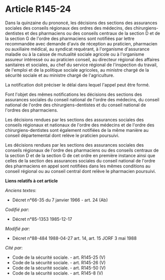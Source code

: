 # Article R145-24

Dans la quinzaine du prononcé, les décisions des sections des assurances sociales des conseils régionaux des ordres des
médecins, des chirurgiens-dentistes et des pharmaciens ou des conseils centraux de la section D et de la section G de l'ordre
des pharmaciens sont notifiées par lettre recommandée avec demande d'avis de réception au praticien, pharmacien ou auxiliaire
médical, au syndicat requérant, à l'organisme d'assurance maladie ou à la caisse de mutualité sociale agricole ou à
l'organisme assureur intéressé ou au praticien conseil, au directeur régional des affaires sanitaires et sociales, au chef du
service régional de l'inspection du travail, de l'emploi et de la politique sociale agricoles, au ministre chargé de la
sécurité sociale et au ministre chargé de l'agriculture.

La notification doit préciser le délai dans lequel l'appel peut être formé.

Font l'objet des mêmes notifications les décisions des sections des assurances sociales du conseil national de l'ordre des
médecins, du conseil national de l'ordre des chirurgiens-dentistes et du conseil national de l'ordres des pharmaciens.

Les décisions rendues par les sections des assurances sociales des conseils régionaux et nationaux de l'ordre des médecins et
de l'ordre des chirurgiens-dentistes sont également notifiées de la même manière au conseil départemental dont relève le
praticien poursuivi.

Les décisions rendues par les sections des assurances sociales des conseils régionaux de l'ordre des pharmaciens ou des
conseils centraux de la section D et de la section G de cet ordre en première instance ainsi que celles de la section des
assurances sociales du conseil national de l'ordre des pharmaciens en appel sont notifiées dans les mêmes conditions au
conseil régional ou au conseil central dont relève le pharmacien poursuivi.

**Liens relatifs à cet article**

_Anciens textes_:

  - Décret n°66-35 du 7 janvier 1966 - art. 24 (Ab)

_Codifié par_:

  - Décret n°85-1353 1985-12-17

_Modifié par_:

  - Décret n°88-484 1988-04-27 art. 14, art. 15 JORF 3 mai 1988

_Cité par_:

  - Code de la sécurité sociale. - art. R145-25 (V)
  - Code de la sécurité sociale. - art. R145-26 (V)
  - Code de la sécurité sociale. - art. R145-50 (V)
  - Code de la sécurité sociale. - art. R145-8 (V)
